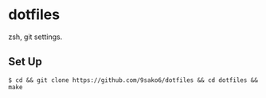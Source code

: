 # dotfiles

zsh, git settings.

## Set Up

    $ cd && git clone https://github.com/9sako6/dotfiles && cd dotfiles && make
